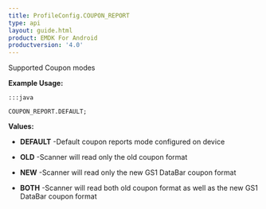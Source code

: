 ```yaml
---
title: ProfileConfig.COUPON_REPORT
type: api
layout: guide.html
product: EMDK For Android
productversion: '4.0'
---
```



Supported Coupon modes 
 
 

**Example Usage:**
	
	:::java
	
	COUPON_REPORT.DEFAULT;
	


**Values:**

* **DEFAULT** -Default coupon reports mode configured on device

* **OLD** -Scanner will read only the old coupon format

* **NEW** -Scanner will read only the new GS1 DataBar coupon format

* **BOTH** -Scanner will read both old coupon format as well as the new GS1 DataBar coupon format












